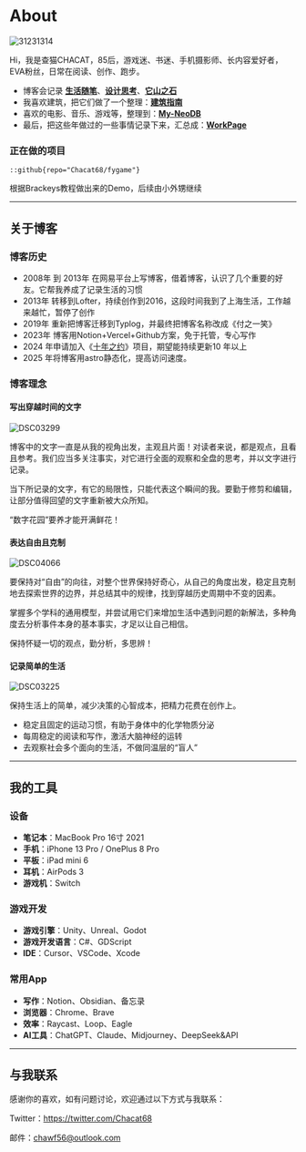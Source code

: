 # About

![31231314](https://blog-1259751088.cos.ap-shanghai.myqcloud.com/20250330115218086.png?imageSlim)

Hi，我是查猫CHACAT，85后，游戏迷、书迷、手机摄影师、长内容爱好者，EVA粉丝，日常在阅读、创作、跑步。

- 博客会记录 [**生活随笔**](https://blog.chawfoo.com/categories/生活随笔)、[**设计思考**](https://www.chawfoo.com/categories/设计思考)、[**它山之石**](https://blog.chawfoo.com/categories/它山之石)
- 我喜欢建筑，把它们做了一个整理：[**建筑指南**](https://arch.chawfoo.com/)
- 喜欢的电影、音乐、游戏等，整理到：[**My-NeoDB**](https://neodb.social/users/Charliefoo/)
- 最后，把这些年做过的一些事情记录下来，汇总成：[**WorkPage**](https://work.chawfoo.com/)

### 正在做的项目

```godot demo
::github{repo="Chacat68/fygame"}
```
根据Brackeys教程做出来的Demo，后续由小外甥继续


---

## 关于博客

### 博客历史

- 2008年 到 2013年 在网易平台上写博客，借着博客，认识了几个重要的好友。它帮我养成了记录生活的习惯
- 2013年 转移到Lofter，持续创作到2016，这段时间我到了上海生活，工作越来越忙，暂停了创作
- 2019年 重新把博客迁移到Typlog，并最终把博客名称改成《付之一笑》
- 2023年 博客用Notion+Vercel+Github方案，免于托管，专心写作
- 2024 年申请加入《[十年之约](https://foreverblog.cn/)》项目，期望能持续更新10 年以上
- 2025 年将博客用astro静态化，提高访问速度。

### 博客理念

#### 写出穿越时间的文字

![DSC03299](https://blog-1259751088.cos.ap-shanghai.myqcloud.com/uPic/DSC03299.jpg)

博客中的文字一直是从我的视角出发，主观且片面！对读者来说，都是观点，且看且参考。我们应当多关注事实，对它进行全面的观察和全盘的思考，并以文字进行记录。

当下所记录的文字，有它的局限性，只能代表这个瞬间的我。要勤于修剪和编辑，让部分值得回望的文字重新被大众所知。

“数字花园”要养才能开满鲜花！

#### 表达自由且克制

![DSC04066](https://blog-1259751088.cos.ap-shanghai.myqcloud.com/uPic/DSC04066.jpg)

要保持对“自由”的向往，对整个世界保持好奇心，从自己的角度出发，稳定且克制地去探索世界的边界，并总结其中的规律，找到穿越历史周期中不变的因素。

掌握多个学科的通用模型，并尝试用它们来增加生活中遇到问题的新解法，多种角度去分析事件本身的基本事实，才足以让自己相信。

保持怀疑一切的观点，勤分析，多思辨！

#### 记录简单的生活

![DSC03225](https://blog-1259751088.cos.ap-shanghai.myqcloud.com/uPic/DSC03225.jpg)

保持生活上的简单，减少决策的心智成本，把精力花费在创作上。

- 稳定且固定的运动习惯，有助于身体中的化学物质分泌
- 每周稳定的阅读和写作，激活大脑神经的运转
- 去观察社会多个面向的生活，不做同温层的“盲人”

---

## 我的工具

### 设备

- **笔记本**：MacBook Pro 16寸 2021
- **手机**：iPhone 13 Pro / OnePlus 8 Pro
- **平板**：iPad mini 6
- **耳机**：AirPods 3
- **游戏机**：Switch

### 游戏开发

- **游戏引擎**：Unity、Unreal、Godot
- **游戏开发语言**：C#、GDScript
- **IDE**：Cursor、VSCode、Xcode

### 常用App

- **写作**：Notion、Obsidian、备忘录
- **浏览器**：Chrome、Brave
- **效率**：Raycast、Loop、Eagle
- **AI工具**：ChatGPT、Claude、Midjourney、DeepSeek&API

---

## 与我联系

感谢你的喜欢，如有问题讨论，欢迎通过以下方式与我联系：

Twitter：https://twitter.com/Chacat68

邮件：[chawf56@outlook.com](mailto:chawf56@outlook.com)